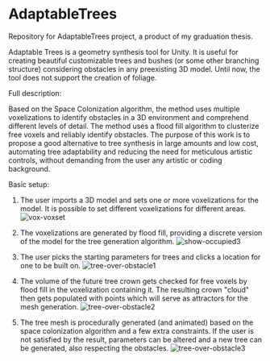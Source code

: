 # AdaptableTrees
Repository for AdaptableTrees project, a product of my graduation thesis.
 
Adaptable Trees is a geometry synthesis tool for Unity. It is useful for creating beautiful customizable trees and bushes (or some other branching structure) considering obstacles in any preexisting 3D model. Until now, the tool does not support the creation of foliage.

Full description:

Based on the Space Colonization algorithm, the method uses multiple voxelizations to identify obstacles in a 3D environment and comprehend different levels of detail. The method uses a flood fill algorithm to clusterize free voxels and reliably identify obstacles. The purpose of this work is to propose a good alternative to tree synthesis in large amounts and low cost, automating tree adaptability and reducing the need for meticulous artistic controls, without demanding from the user any artistic or coding background.

Basic setup:

1) The user imports a 3D model and sets one or more voxelizations for the model. It is possible to set different voxelizations for different areas.
![vox-voxset](https://user-images.githubusercontent.com/19597048/232611805-1732fb63-a443-4f49-b60e-4edd9440738c.png)

2) The voxelizations are generated by flood fill, providing a discrete version of the model for the tree generation algorithm.
![show-occupied3](https://user-images.githubusercontent.com/19597048/232615063-c8b71861-30de-40f0-9acf-06a0d023bbd8.png)

3) The user picks the starting parameters for trees and clicks a location for one to be built on.
![tree-over-obstacle1](https://user-images.githubusercontent.com/19597048/232607713-77410db1-45fc-438e-adba-22af045718f7.png)

4) The volume of the future tree crown gets checked for free voxels by flood fill in the voxelization containing it. The resulting crown "cloud" then gets populated with points which will serve as attractors for the mesh generation.
![tree-over-obstacle2](https://user-images.githubusercontent.com/19597048/232607751-3fa75b13-3435-49da-ac9c-e14209e2896f.png)

5) The tree mesh is procedurally generated (and animated) based on the space colonization algorithm and a few extra constraints. If the user is not satisfied by the result, parameters can be altered and a new tree can be generated, also respecting the obstacles.
![tree-over-obstacle3](https://user-images.githubusercontent.com/19597048/232607769-d675287e-aff9-4e5f-b8b4-33eaba458e18.png)
